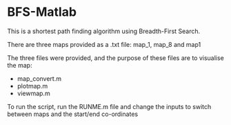 # BFS-Matlab
This is a shortest path finding algorithm using Breadth-First Search. 

There are three maps provided as a .txt file:
map_1, map_8 and map1

The three files were provided, and the purpose of these files are to visualise the map:
- map_convert.m
- plotmap.m
- viewmap.m

To run the script, run the RUNME.m file and change the inputs to switch between maps and the start/end co-ordinates

